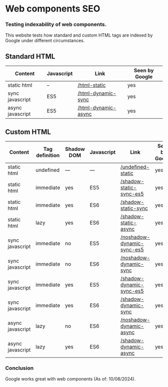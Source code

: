 # Web components SEO
### Testing indexability of web components.

This website tests how standard and custom HTML tags are indexed by Google under different circumstances.


## Standard HTML

| Content          | Javascript | Link                                                                                    | Seen by Google |
|------------------|------------|-----------------------------------------------------------------------------------------|----------------|
| static html      | –          | [/html-static](https://marienfeldtom.github.io/web-components-seo/html-static)               | yes            |
| sync javascript  | ES5        | [/html-dynamic-sync](https://marienfeldtom.github.io/web-components-seo/html-dynamic-sync)   | yes            |
| async javascript | ES5        | [/html-dynamic-async](https://marienfeldtom.github.io/web-components-seo/html-dynamic-async) | yes            |


## Custom HTML

| Content          | Tag definition | Shadow DOM | Javascript | Link                                                                                                    | Seen by Google |
|------------------|----------------|------------|------------|---------------------------------------------------------------------------------------------------------|----------------|
| static html      | undefined      | —          | —          | [/undefined-static](https://marienfeldtom.github.io/web-components-seo/undefined-static)                     | yes            |
| static html      | immediate      | yes        | ES5        | [/shadow-static-sync-es5](https://marienfeldtom.github.io/web-components-seo/shadow-static-sync-es5)         | yes            |
| static html      | immediate      | yes        | ES6        | [/shadow-static-sync](https://marienfeldtom.github.io/web-components-seo/shadow-static-sync)                 | yes            |
| static html      | lazy           | yes        | ES6        | [/shadow-static-async](https://marienfeldtom.github.io/web-components-seo/shadow-static-async)               | yes            |
| sync javascript  | immediate      | no         | ES5        | [/noshadow-dynamic-sync-es5](https://marienfeldtom.github.io/web-components-seo/noshadow-dynamic-sync-es5)   | yes            |
| sync javascript  | immediate      | no         | ES6        | [/noshadow-dynamic-sync](https://marienfeldtom.github.io/web-components-seo/noshadow-dynamic-sync)           | yes            |
| sync javascript  | immediate      | yes        | ES5        | [/shadow-dynamic-sync-es5](https://marienfeldtom.github.io/web-components-seo/shadow-dynamic-sync-es5)       | yes            |
| sync javascript  | immediate      | yes        | ES6        | [/shadow-dynamic-sync](https://marienfeldtom.github.io/web-components-seo/shadow-dynamic-sync)               | yes            |
| async javascript | lazy           | no         | ES6        | [/noshadow-dynamic-async](https://marienfeldtom.github.io/web-components-seo/noshadow-dynamic-async)         | yes            |
| async javascript | lazy           | yes        | ES6        | [/shadow-dynamic-async](https://marienfeldtom.github.io/web-components-seo/shadow-dynamic-async)             | yes            |

### Conclusion

Google works great with web components (As of: 10/08/2024).